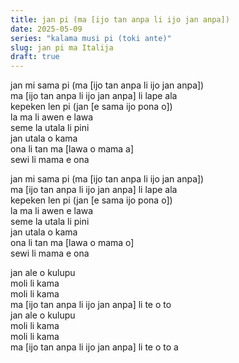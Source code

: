 ```yaml
---
title: jan pi (ma [ijo tan anpa li ijo jan anpa])
date: 2025-05-09
series: "kalama musi pi (toki ante)"
slug: jan pi ma Italija
draft: true
---
```


jan mi sama pi (ma [ijo tan anpa li ijo jan anpa])  
ma [ijo tan anpa li ijo jan anpa] li lape ala  
kepeken len pi (jan [e sama ijo pona o])  
la ma li awen e lawa  
seme la utala li pini  
jan utala o kama  
ona li tan ma [lawa o mama a]  
sewi li mama e ona  

jan mi sama pi (ma [ijo tan anpa li ijo jan anpa])  
ma [ijo tan anpa li ijo jan anpa] li lape ala  
kepeken len pi (jan [e sama ijo pona o])  
la ma li awen e lawa  
seme la utala li pini  
jan utala o kama  
ona li tan ma [lawa o mama o]  
sewi li mama e ona  

jan ale o kulupu  
moli li kama  
moli li kama  
ma [ijo tan anpa li ijo jan anpa] li te o to  
jan ale o kulupu  
moli li kama  
moli li kama  
ma [ijo tan anpa li ijo jan anpa] li te o to a  
